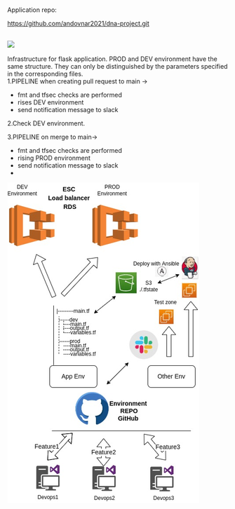 # 
Application repo:

https://github.com/andovnar2021/dna-project.git



<br>
<img src="https://github.com/andovnar2021/infra_flask_app/workflows/Terraform/badge.svg?branch=main">
<br>

Infrastructure for flask application. PROD and DEV environment have the same structure. They can only be distinguished by the parameters specified in the corresponding files.
<br>
1.PIPELINE when creating pull request to main ->

- fmt and tfsec checks are performed
- rises DEV environment
- send notification message to slack

2.Check DEV environment.

3.PIPELINE on merge to main->
- fmt and tfsec checks are performed
- rising PROD environment
- send notification message to slack
- 

![image1](/Shema.jpg)



